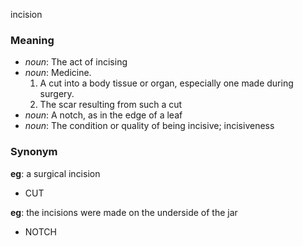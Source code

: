 incision
### Meaning
+ _noun_: The act of incising
+ _noun_: Medicine.
   1. A cut into a body tissue or organ, especially one made during surgery.
   2. The scar resulting from such a cut
+ _noun_: A notch, as in the edge of a leaf
+ _noun_: The condition or quality of being incisive; incisiveness

### Synonym

__eg__: a surgical incision

+ CUT

__eg__: the incisions were made on the underside of the jar

+ NOTCH


